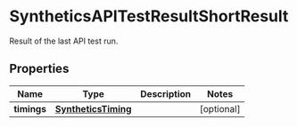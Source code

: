 

# SyntheticsAPITestResultShortResult

Result of the last API test run.

## Properties

Name | Type | Description | Notes
------------ | ------------- | ------------- | -------------
**timings** | [**SyntheticsTiming**](SyntheticsTiming.md) |  |  [optional]




